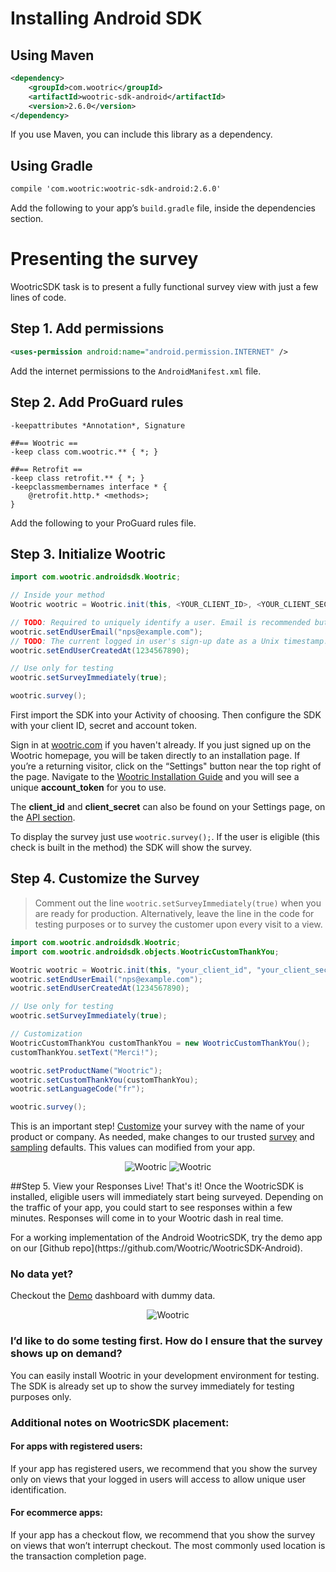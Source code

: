 # Installing Android SDK

## Using Maven
```xml
<dependency>
    <groupId>com.wootric</groupId>
    <artifactId>wootric-sdk-android</artifactId>
    <version>2.6.0</version>
</dependency>
```

If you use Maven, you can include this library as a dependency.

## Using Gradle
```xml
compile 'com.wootric:wootric-sdk-android:2.6.0'
```

 Add the following to your app’s `build.gradle` file, inside the dependencies section.

# Presenting the survey
WootricSDK task is to present a fully functional survey view with just a few lines of code.

## Step 1. Add permissions
```xml
<uses-permission android:name="android.permission.INTERNET" />
```
Add the internet permissions to the `AndroidManifest.xml` file.


## Step 2. Add ProGuard rules
```ProGuard
-keepattributes *Annotation*, Signature

##== Wootric ==
-keep class com.wootric.** { *; }

##== Retrofit ==
-keep class retrofit.** { *; }
-keepclassmembernames interface * {
    @retrofit.http.* <methods>;
}
```

Add the following to your ProGuard rules file.

## Step 3. Initialize Wootric
```java
import com.wootric.androidsdk.Wootric;

// Inside your method
Wootric wootric = Wootric.init(this, <YOUR_CLIENT_ID>, <YOUR_CLIENT_SECRET>, <YOUR_ACCOUNT_TOKEN>);

// TODO: Required to uniquely identify a user. Email is recommended but this can be any unique identifier.
wootric.setEndUserEmail("nps@example.com");
// TODO: The current logged in user's sign-up date as a Unix timestamp.
wootric.setEndUserCreatedAt(1234567890);

// Use only for testing
wootric.setSurveyImmediately(true);

wootric.survey();
```
First import the SDK into your Activity of choosing. Then configure the SDK with your client ID, secret and account token.

Sign in at [wootric.com](https://www.wootric.com/) if you haven't already. If you just signed up on the Wootric homepage, you will be taken directly to an installation page. If you’re a returning visitor, click on the “Settings" button near the top right of the page. Navigate to the [Wootric Installation Guide](https://app.wootric.com/install) and you will see a unique **account_token** for you to use.

The **client_id** and **client_secret** can also be found on your Settings page, on the [API section](https://app.wootric.com/account_settings/edit#!/api).

To display the survey just use `wootric.survey();`. If the user is eligible (this check is built in the method) the SDK will show the survey.


## Step 4. Customize the Survey

> Comment out the line `wootric.setSurveyImmediately(true)` when you are ready for production. Alternatively, leave the line in the code for testing purposes or to survey the customer upon every visit to a view.

```java
import com.wootric.androidsdk.Wootric;
import com.wootric.androidsdk.objects.WootricCustomThankYou;

Wootric wootric = Wootric.init(this, "your_client_id", "your_client_secret", "NPS­-xxxxxxxx");
wootric.setEndUserEmail("nps@example.com");
wootric.setEndUserCreatedAt(1234567890);

// Use only for testing
wootric.setSurveyImmediately(true);

// Customization
WootricCustomThankYou customThankYou = new WootricCustomThankYou();
customThankYou.setText("Merci!");

wootric.setProductName("Wootric");
wootric.setCustomThankYou(customThankYou);
wootric.setLanguageCode("fr");

wootric.survey();
```

This is an important step! [Customize](https://app.wootric.com/user_settings/edit#!/survey-nps) your survey with the name of your product or company. As needed, make changes to our trusted [survey](https://app.wootric.com/user_settings/edit#!/survey-nps) and [sampling](https://app.wootric.com/user_settings/edit#!/sampling) defaults. This values can modified from your app.

<p align="center" >
  <img src="https://cloud.githubusercontent.com/assets/1431421/17188297/0c761584-5402-11e6-9339-8af8f63125a5.png" alt="Wootric" title="Customization">
  <img src="https://cloud.githubusercontent.com/assets/1431421/17188298/0c8dec22-5402-11e6-8925-020e777c36ba.png" alt="Wootric" title="Customization">
</p>

##Step 5. View your Responses Live!
That's it! Once the WootricSDK is installed, eligible users will immediately start being surveyed.
Depending on the traffic of your app, you could start to see responses within a few minutes.
Responses will come in to your Wootric dash in real time.

<aside class="notice">
For a working implementation of the Android WootricSDK, try the demo app on our [Github repo](https://github.com/Wootric/WootricSDK-Android).
</aside>


### **No data yet?**
Checkout the [Demo](https://demo.wootric.com/) dashboard with dummy data.

<p align="center" >
  <img src="https://cloud.githubusercontent.com/assets/1431421/17186433/d64cd56c-53fa-11e6-8add-2a141ff4f886.png" alt="Wootric" title="Demo">
</p>

### **I’d like to do some testing first. How do I ensure that the survey shows up on demand?**

You can easily install Wootric in your development environment for testing. The SDK is
already set up to show the survey immediately for testing purposes only.

### Additional notes on WootricSDK placement:

#### For apps with registered users:
If your app has registered users, we recommend that you
show the survey only on views that your logged in users will access to allow unique user
identification.

#### For ecommerce apps:
If your app has a checkout flow, we recommend that you show the survey
on views that won’t interrupt checkout. The most commonly used location is the transaction
completion page.

